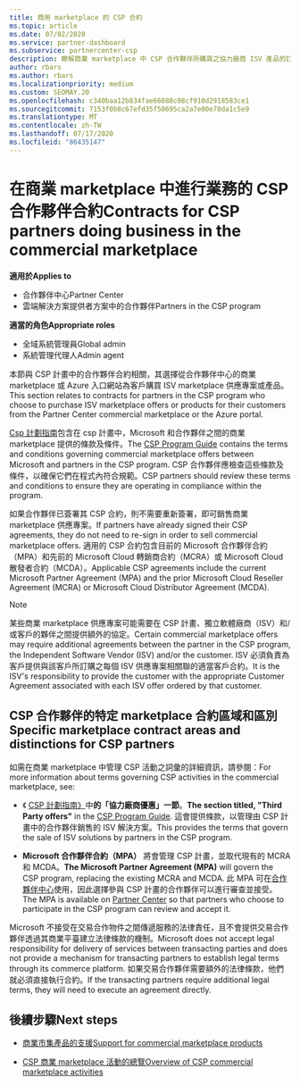 ```yaml
---
title: 商用 marketplace 的 CSP 合約
ms.topic: article
ms.date: 07/02/2020
ms.service: partner-dashboard
ms.subservice: partnercenter-csp
description: 瞭解商業 marketplace 中 CSP 合作夥伴所購買之協力廠商 ISV 產品的訂閱條款、條件和合約。
author: rbars
ms.author: rbars
ms.localizationpriority: medium
ms.custom: SEOMAY.20
ms.openlocfilehash: c340baa12b834fae66888c08cf910d2918583ce1
ms.sourcegitcommit: 7153f0b8c67efd35f58695ca2a7e00e70da1c5e9
ms.translationtype: MT
ms.contentlocale: zh-TW
ms.lasthandoff: 07/17/2020
ms.locfileid: "86435147"
---
```

# <a name="contracts-for-csp-partners-doing-business-in-the-commercial-marketplace"></a><span data-ttu-id="8c15c-103">在商業 marketplace 中進行業務的 CSP 合作夥伴合約</span><span class="sxs-lookup"><span data-stu-id="8c15c-103">Contracts for CSP partners doing business in the commercial marketplace</span></span>

<span data-ttu-id="8c15c-104">**適用於**</span><span class="sxs-lookup"><span data-stu-id="8c15c-104">**Applies to**</span></span>

- <span data-ttu-id="8c15c-105">合作夥伴中心</span><span class="sxs-lookup"><span data-stu-id="8c15c-105">Partner Center</span></span>
- <span data-ttu-id="8c15c-106">雲端解決方案提供者方案中的合作夥伴</span><span class="sxs-lookup"><span data-stu-id="8c15c-106">Partners in the CSP program</span></span>

<span data-ttu-id="8c15c-107">**適當的角色**</span><span class="sxs-lookup"><span data-stu-id="8c15c-107">**Appropriate roles**</span></span>

- <span data-ttu-id="8c15c-108">全域系統管理員</span><span class="sxs-lookup"><span data-stu-id="8c15c-108">Global admin</span></span>
- <span data-ttu-id="8c15c-109">系統管理代理人</span><span class="sxs-lookup"><span data-stu-id="8c15c-109">Admin agent</span></span>

<span data-ttu-id="8c15c-110">本節與 CSP 計畫中的合作夥伴合約相關，其選擇從合作夥伴中心的商業 marketplace 或 Azure 入口網站為客戶購買 ISV marketplace 供應專案或產品。</span><span class="sxs-lookup"><span data-stu-id="8c15c-110">This section relates to contracts for partners in the CSP program who choose to purchase ISV marketplace offers or products for their customers from the Partner Center commercial marketplace or the Azure portal.</span></span>

<span data-ttu-id="8c15c-111">[Csp 計劃指南](https://go.microsoft.com/fwlink/p/?LinkId=617100)包含在 csp 計畫中，Microsoft 和合作夥伴之間的商業 marketplace 提供的條款及條件。</span><span class="sxs-lookup"><span data-stu-id="8c15c-111">The [CSP Program Guide](https://go.microsoft.com/fwlink/p/?LinkId=617100) contains the terms and conditions governing commercial marketplace offers between Microsoft and partners in the CSP program.</span></span> <span data-ttu-id="8c15c-112">CSP 合作夥伴應檢查這些條款及條件，以確保它們在程式內符合規範。</span><span class="sxs-lookup"><span data-stu-id="8c15c-112">CSP partners should review these terms and conditions to ensure they are operating in compliance within the program.</span></span>  

<span data-ttu-id="8c15c-113">如果合作夥伴已簽署其 CSP 合約，則不需要重新簽署，即可銷售商業 marketplace 供應專案。</span><span class="sxs-lookup"><span data-stu-id="8c15c-113">If partners have already signed their CSP agreements, they do not need to re-sign in order to sell commercial marketplace offers.</span></span> <span data-ttu-id="8c15c-114">適用的 CSP 合約包含目前的 Microsoft 合作夥伴合約（MPA）和先前的 Microsoft Cloud 轉銷商合約（MCRA）或 Microsoft Cloud 散發者合約（MCDA）。</span><span class="sxs-lookup"><span data-stu-id="8c15c-114">Applicable CSP agreements include the current Microsoft Partner Agreement (MPA) and the prior Microsoft Cloud Reseller Agreement (MCRA) or Microsoft Cloud Distributor Agreement (MCDA).</span></span>

>[!NOTE]
> <span data-ttu-id="8c15c-115">某些商業 marketplace 供應專案可能需要在 CSP 計畫、獨立軟體廠商（ISV）和/或客戶的夥伴之間提供額外的協定。</span><span class="sxs-lookup"><span data-stu-id="8c15c-115">Certain commercial marketplace offers may require additional agreements between the partner in the CSP program, the Independent Software Vendor (ISV) and/or the customer.</span></span> <span data-ttu-id="8c15c-116">ISV 必須負責為客戶提供與該客戶所訂購之每個 ISV 供應專案相關聯的適當客戶合約。</span><span class="sxs-lookup"><span data-stu-id="8c15c-116">It is the ISV's responsibility to provide the customer with the appropriate Customer Agreement associated with each ISV offer ordered by that customer.</span></span>

## <a name="specific-marketplace-contract-areas-and-distinctions-for-csp-partners"></a><span data-ttu-id="8c15c-117">CSP 合作夥伴的特定 marketplace 合約區域和區別</span><span class="sxs-lookup"><span data-stu-id="8c15c-117">Specific marketplace contract areas and distinctions for CSP partners</span></span>

<span data-ttu-id="8c15c-118">如需在商業 marketplace 中管理 CSP 活動之詞彙的詳細資訊，請參閱：</span><span class="sxs-lookup"><span data-stu-id="8c15c-118">For more information about terms governing CSP activities in the commercial marketplace, see:</span></span>

- <span data-ttu-id="8c15c-119">《 [CSP 計劃指南》](https://go.microsoft.com/fwlink/p/?LinkId=617100)中**的「協力廠商優惠」一節**。</span><span class="sxs-lookup"><span data-stu-id="8c15c-119">**The section titled, "Third Party offers"** in the [CSP Program Guide](https://go.microsoft.com/fwlink/p/?LinkId=617100).</span></span> <span data-ttu-id="8c15c-120">這會提供條款，以管理由 CSP 計畫中的合作夥伴銷售的 ISV 解決方案。</span><span class="sxs-lookup"><span data-stu-id="8c15c-120">This provides the terms that govern the sale of ISV solutions by partners in the CSP program.</span></span>

- <span data-ttu-id="8c15c-121">**Microsoft 合作夥伴合約（MPA）** 將會管理 CSP 計畫，並取代現有的 MCRA 和 MCDA。</span><span class="sxs-lookup"><span data-stu-id="8c15c-121">**The Microsoft Partner Agreement (MPA)** will govern the CSP program, replacing the existing MCRA and MCDA.</span></span> <span data-ttu-id="8c15c-122">此 MPA 可在[合作夥伴中心](https://partner.microsoft.com/pcv/dashboard/overview)使用，因此選擇參與 CSP 計畫的合作夥伴可以進行審查並接受。</span><span class="sxs-lookup"><span data-stu-id="8c15c-122">The MPA is available on [Partner Center](https://partner.microsoft.com/pcv/dashboard/overview) so that partners who choose to participate in the CSP program can review and accept it.</span></span>
  
<span data-ttu-id="8c15c-123">Microsoft 不接受在交易合作物件之間傳遞服務的法律責任，且不會提供交易合作夥伴透過其商業平臺建立法律條款的機制。</span><span class="sxs-lookup"><span data-stu-id="8c15c-123">Microsoft does not accept legal responsibility for delivery of services between transacting parties and does not provide a mechanism for transacting partners to establish legal terms through its commerce platform.</span></span> <span data-ttu-id="8c15c-124">如果交易合作夥伴需要額外的法律條款，他們就必須直接執行合約。</span><span class="sxs-lookup"><span data-stu-id="8c15c-124">If the transacting partners require additional legal terms, they will need to execute an agreement directly.</span></span>

## <a name="next-steps"></a><span data-ttu-id="8c15c-125">後續步驟</span><span class="sxs-lookup"><span data-stu-id="8c15c-125">Next steps</span></span>

- [<span data-ttu-id="8c15c-126">商業市集產品的支援</span><span class="sxs-lookup"><span data-stu-id="8c15c-126">Support for commercial marketplace products</span></span>](csp-commercial-marketplace-support.md)

- [<span data-ttu-id="8c15c-127">CSP 商業 marketplace 活動的總覽</span><span class="sxs-lookup"><span data-stu-id="8c15c-127">Overview of CSP commercial marketplace activities</span></span>](csp-commercial-marketplace-overview.md)
